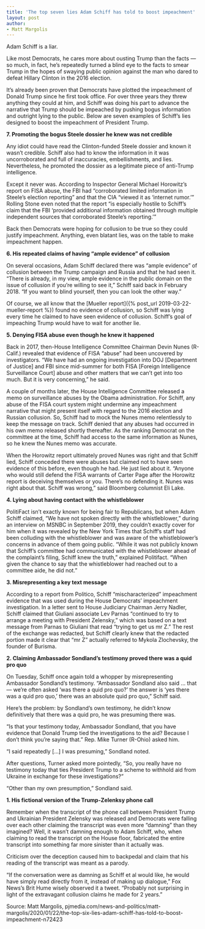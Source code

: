 ```yaml
---
title: 'The top seven lies Adam Schiff has told to boost impeachment'
layout: post
author:
- Matt Margolis
---
```


Adam Schiff is a liar.

Like most Democrats, he cares more about ousting Trump than the facts — so much, in fact, he’s repeatedly turned a blind eye to the facts to smear Trump in the hopes of swaying public opinion against the man who dared to defeat Hillary Clinton in the 2016 election.

It’s already been proven that Democrats have plotted the impeachment of Donald Trump since he first took office. For over three years they threw anything they could at him, and Schiff was doing his part to advance the narrative that Trump should be impeached by pushing bogus information and outright lying to the public. Below are seven examples of Schiff’s lies designed to boost the impeachment of President Trump.

**7. Promoting the bogus Steele dossier he knew was not credible**

Any idiot could have read the Clinton-funded Steele dossier and known it wasn’t credible. Schiff also had to know the information in it was uncorroborated and full of inaccuracies, embellishments, and lies. Nevertheless, he promoted the dossier as a legitimate piece of anti-Trump intelligence.

Except it never was. According to Inspector General Michael Horowitz’s report on FISA abuse, the FBI had “corroborated limited information in Steele’s election reporting” and that the CIA “viewed it as ‘internet rumor.’” Rolling Stone even noted that the report “is especially hostile to Schiff’s claim that the FBI ‘provided additional information obtained through multiple independent sources that corroborated Steele’s reporting.’”

Back then Democrats were hoping for collusion to be true so they could justify impeachment. Anything, even blatant lies, was on the table to make impeachment happen.

**6. His repeated claims of having “ample evidence” of collusion**

On several occasions, Adam Schiff declared there was “ample evidence” of collusion between the Trump campaign and Russia and that he had seen it. “There is already, in my view, ample evidence in the public domain on the issue of collusion if you’re willing to see it,” Schiff said back in February 2018. “If you want to blind yourself, then you can look the other way.”

Of course, we all know that the [Mueller report]({% post_url 2019-03-22-mueller-report %}) found no evidence of collusion, so Schiff was lying every time he claimed to have seen evidence of collusion. Schiff’s goal of impeaching Trump would have to wait for another lie.

**5. Denying FISA abuse even though he knew it happened**

Back in 2017, then-House Intelligence Committee Chairman Devin Nunes (R-Calif.) revealed that evidence of FISA “abuse” had been uncovered by investigators. “We have had an ongoing investigation into DOJ [Department of Justice] and FBI since mid-summer for both FISA [Foreign Intelligence Surveillance Court] abuse and other matters that we can’t get into too much. But it is very concerning,” he said.

A couple of months later, the House Intelligence Committee released a memo on surveillance abuses by the Obama administration. For Schiff, any abuse of the FISA court system might undermine any impeachment narrative that might present itself with regard to the 2016 election and Russian collusion. So, Schiff had to mock the Nunes memo relentlessly to keep the message on track. Schiff denied that any abuses had occurred in his own memo released shortly thereafter. As the ranking Democrat on the committee at the time, Schiff had access to the same information as Nunes, so he knew the Nunes memo was accurate.

When the Horowitz report ultimately proved Nunes was right and that Schiff lied, Schiff conceded there were abuses but claimed not to have seen evidence of this before, even though he had. He just lied about it. “Anyone who would still defend the FISA warrants of Carter Page after the Horowitz report is deceiving themselves or you. There’s no defending it. Nunes was right about that. Schiff was wrong,” said Bloomberg columnist Eli Lake.

**4. Lying about having contact with the whistleblower**

PolitiFact isn’t exactly known for being fair to Republicans, but when Adam Schiff claimed, “We have not spoken directly with the whistleblower,” during an interview on MSNBC in September 2019, they couldn’t exactly cover for him when it was revealed by the New York Times that Schiff’s staff had been colluding with the whistleblower and was aware of the whistleblower’s concerns in advance of them going public. “While it was not publicly known that Schiff’s committee had communicated with the whistleblower ahead of the complaint’s filing, Schiff knew the truth,” explained Politifact. “When given the chance to say that the whistleblower had reached out to a committee aide, he did not.”

**3. Misrepresenting a key text message**

According to a report from Politico, Schiff “mischaracterized” impeachment evidence that was used during the House Democrats’ impeachment investigation. In a letter sent to House Judiciary Chairman Jerry Nadler, Schiff claimed that Giuliani associate Lev Parnas “continued to try to arrange a meeting with President Zelensky,” which was based on a text message from Parnas to Giuliani that read “trying to get us mr Z.” The rest of the exchange was redacted, but Schiff clearly knew that the redacted portion made it clear that “mr Z” actually referred to Mykola Zlochevsky, the founder of Burisma.

**2. Claiming Ambassador Sondland’s testimony proved there was a quid pro quo**

On Tuesday, Schiff once again told a whopper by misrepresenting Ambassador Sondland’s testimony. “Ambassador Sondland also said … that — we’re often asked ‘was there a quid pro quo?’ the answer is ‘yes there was a quid pro quo,’ there was an absolute quid pro quo,” Schiff said.

Here’s the problem: by Sondland’s own testimony, he didn’t know definitively that there was a quid pro, he was presuming there was.

“Is that your testimony today, Ambassador Sondland, that you have evidence that Donald Trump tied the investigations to the aid? Because I don’t think you’re saying that.” Rep. Mike Turner (R-Ohio) asked him.

“I said repeatedly […] I was presuming,” Sondland noted.

After questions, Turner asked more pointedly, “So, you really have no testimony today that ties President Trump to a scheme to withhold aid from Ukraine in exchange for these investigations?”

“Other than my own presumption,” Sondland said.

**1. His fictional version of the Trump-Zelenksy phone call**

Remember when the transcript of the phone call between President Trump and Ukrainian President Zelensky was released and Democrats were falling over each other claiming the transcript was even more “damning” than they imagined? Well, it wasn’t damning enough to Adam Schiff, who, when claiming to read the transcript on the House floor, fabricated the entire transcript into something far more sinister than it actually was.

Criticism over the deception caused him to backpedal and claim that his reading of the transcript was meant as a parody.

“If the conversation were as damning as Schiff et al would like, he would have simply read directly from it, instead of making up dialogue,” Fox News’s Brit Hume wisely observed it a tweet. “Probably not surprising in light of the extravagant collusion claims he made for 2 years.”

Source: Matt Margolis, pjmedia.com/news-and-politics/matt-margolis/2020/01/22/the-top-six-lies-adam-schiff-has-told-to-boost-impeachment-n72423

